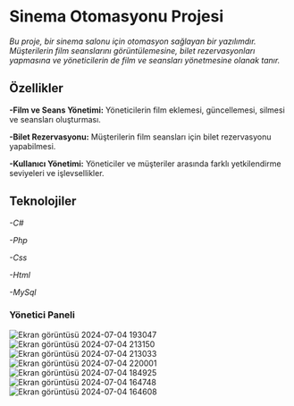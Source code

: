 # Sinema Otomasyonu Projesi
_Bu proje, bir sinema salonu için otomasyon sağlayan bir yazılımdır. Müşterilerin film seanslarını görüntülemesine, bilet rezervasyonları yapmasına ve yöneticilerin de film ve seansları yönetmesine olanak tanır._

## Özellikler
__-Film ve Seans Yönetimi:__ Yöneticilerin film eklemesi, güncellemesi, silmesi ve seansları oluşturması.

__-Bilet Rezervasyonu:__ Müşterilerin film seansları için bilet rezervasyonu yapabilmesi.

__-Kullanıcı Yönetimi:__ Yöneticiler ve müşteriler arasında farklı yetkilendirme seviyeleri ve işlevsellikler.

## Teknolojiler
_-C#_

_-Php_

_-Css_

_-Html_

_-MySql_

### Yönetici Paneli
![Ekran görüntüsü 2024-07-04 193047](https://github.com/Berfinozr/Sinema-Otomasyonu/assets/129957376/8f72f5f4-f7e1-4cc0-a9bd-63f97a0a364b)
![Ekran görüntüsü 2024-07-04 213150](https://github.com/Berfinozr/Sinema-Otomasyonu/assets/129957376/95331dc7-a2d9-43e3-a517-8f5921d45f64)
![Ekran görüntüsü 2024-07-04 213033](https://github.com/Berfinozr/Sinema-Otomasyonu/assets/129957376/cf164917-0b2a-4a7a-a863-e983c09857be)
![Ekran görüntüsü 2024-07-04 220001](https://github.com/Berfinozr/Sinema-Otomasyonu/assets/129957376/7a1bb124-86da-448a-858a-fd301ece7232)
![Ekran görüntüsü 2024-07-04 184925](https://github.com/Berfinozr/Sinema-Otomasyonu/assets/129957376/15e51e65-0728-4113-969c-757a0c5169d4)
![Ekran görüntüsü 2024-07-04 164748](https://github.com/Berfinozr/Sinema-Otomasyonu/assets/129957376/13c6798d-431b-4554-8315-95965da73b10)
![Ekran görüntüsü 2024-07-04 164608](https://github.com/Berfinozr/Sinema-Otomasyonu/assets/129957376/4ae1c336-2f8c-4b7a-a160-a4bbeecbf38b)





